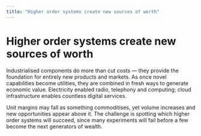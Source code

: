 ```yaml
---
title: "Higher order systems create new sources of worth"
---
```


# Higher order systems create new sources of worth

Industrialised components do more than cut costs — they provide the foundation for entirely new products and markets. As once novel capabilities become utilities, they are combined in fresh ways to generate economic value. Electricity enabled radio, telephony and computing; cloud infrastructure enables countless digital services.

Unit margins may fall as something commoditises, yet volume increases and new opportunities appear above it. The challenge is spotting which higher order systems will succeed, since many experiments will fail before a few become the next generators of wealth.
